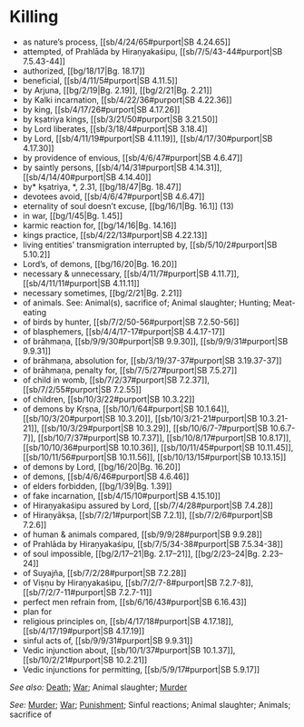 # Killing

* as nature’s process, [[sb/4/24/65#purport|SB 4.24.65]]
* attempted, of Prahlāda by Hiraṇyakaśipu, [[sb/7/5/43-44#purport|SB 7.5.43-44]]
* authorized, [[bg/18/17|Bg. 18.17]]
* beneficial, [[sb/4/11/5#purport|SB 4.11.5]]
* by Arjuna, [[bg/2/19|Bg. 2.19]], [[bg/2/21|Bg. 2.21]]
* by Kalki incarnation, [[sb/4/22/36#purport|SB 4.22.36]]
* by king, [[sb/4/17/26#purport|SB 4.17.26]]
* by kṣatriya kings, [[sb/3/21/50#purport|SB 3.21.50]]
* by Lord liberates, [[sb/3/18/4#purport|SB 3.18.4]]
* by Lord, [[sb/4/11/19#purport|SB 4.11.19]], [[sb/4/17/30#purport|SB 4.17.30]]
* by providence of envious, [[sb/4/6/47#purport|SB 4.6.47]]
* by saintly persons, [[sb/4/14/31#purport|SB 4.14.31]], [[sb/4/14/40#purport|SB 4.14.40]]
* by* kṣatriya, *, 2.31, [[bg/18/47|Bg. 18.47]]
* devotees avoid, [[sb/4/6/47#purport|SB 4.6.47]]
* eternality of soul doesn’t excuse, [[bg/16/1|Bg. 16.1]] (13)
* in war, [[bg/1/45|Bg. 1.45]]
* karmic reaction for, [[bg/14/16|Bg. 14.16]]
* kings practice, [[sb/4/22/13#purport|SB 4.22.13]]
* living entities’ transmigration interrupted by, [[sb/5/10/2#purport|SB 5.10.2]]
* Lord’s, of demons, [[bg/16/20|Bg. 16.20]]
* necessary & unnecessary, [[sb/4/11/7#purport|SB 4.11.7]], [[sb/4/11/11#purport|SB 4.11.11]]
* necessary sometimes, [[bg/2/21|Bg. 2.21]]
* of animals. See: Animal(s), sacrifice of; Animal slaughter; Hunting; Meat-eating
* of birds by hunter, [[sb/7/2/50-56#purport|SB 7.2.50-56]]
* of blasphemers, [[sb/4/4/17-17#purport|SB 4.4.17-17]]
* of brāhmaṇa, [[sb/9/9/30#purport|SB 9.9.30]], [[sb/9/9/31#purport|SB 9.9.31]]
* of brāhmaṇa, absolution for, [[sb/3/19/37-37#purport|SB 3.19.37-37]]
* of brāhmaṇa, penalty for, [[sb/7/5/27#purport|SB 7.5.27]]
* of child in womb, [[sb/7/2/37#purport|SB 7.2.37]], [[sb/7/2/55#purport|SB 7.2.55]]
* of children, [[sb/10/3/22#purport|SB 10.3.22]]
* of demons by Kṛṣṇa, [[sb/10/1/64#purport|SB 10.1.64]], [[sb/10/3/20#purport|SB 10.3.20]], [[sb/10/3/21-21#purport|SB 10.3.21-21]], [[sb/10/3/29#purport|SB 10.3.29]], [[sb/10/6/7-7#purport|SB 10.6.7-7]], [[sb/10/7/37#purport|SB 10.7.37]], [[sb/10/8/17#purport|SB 10.8.17]], [[sb/10/10/36#purport|SB 10.10.36]], [[sb/10/11/45#purport|SB 10.11.45]], [[sb/10/11/56#purport|SB 10.11.56]], [[sb/10/13/15#purport|SB 10.13.15]]
* of demons by Lord, [[bg/16/20|Bg. 16.20]]
* of demons, [[sb/4/6/46#purport|SB 4.6.46]]
* of elders forbidden, [[bg/1/39|Bg. 1.39]]
* of fake incarnation, [[sb/4/15/10#purport|SB 4.15.10]]
* of Hiraṇyakaśipu assured by Lord, [[sb/7/4/28#purport|SB 7.4.28]]
* of Hiraṇyākṣa, [[sb/7/2/1#purport|SB 7.2.1]], [[sb/7/2/6#purport|SB 7.2.6]]
* of human & animals compared, [[sb/9/9/28#purport|SB 9.9.28]]
* of Prahlāda by Hiraṇyakaśipu, [[sb/7/5/34-38#purport|SB 7.5.34-38]]
* of soul impossible, [[bg/2/17–21|Bg. 2.17–21]], [[bg/2/23–24|Bg. 2.23–24]]
* of Suyajña, [[sb/7/2/28#purport|SB 7.2.28]]
* of Viṣṇu by Hiraṇyakaśipu, [[sb/7/2/7-8#purport|SB 7.2.7-8]], [[sb/7/2/7-11#purport|SB 7.2.7-11]]
* perfect men refrain from, [[sb/6/16/43#purport|SB 6.16.43]]
* plan for
* religious principles on, [[sb/4/17/18#purport|SB 4.17.18]], [[sb/4/17/19#purport|SB 4.17.19]]
* sinful acts of, [[sb/9/9/31#purport|SB 9.9.31]]
* Vedic injunction about, [[sb/10/1/37#purport|SB 10.1.37]], [[sb/10/2/21#purport|SB 10.2.21]]
* Vedic injunctions for permitting, [[sb/5/9/17#purport|SB 5.9.17]]

*See also:* [Death](entries/deaths.md); [War](entries/wars.md); Animal slaughter; [Murder](entries/murder.md)

*See:* [Murder](entries/murder.md); [War](entries/wars.md); [Punishment](entries/punishment.md); Sinful reactions; Animal slaughter; Animals; sacrifice of
